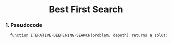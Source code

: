 # <h1 align="center">Best First Search 

### 1. Pseudocode 

```Python
  function ITERATIVE-DEEPENING-SEARCH(problem, depoth) returns a solution node or _failure_
```
